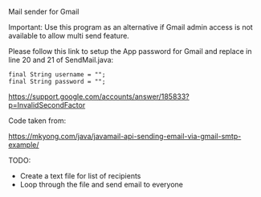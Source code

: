 Mail sender for Gmail

Important: Use this program as an alternative if Gmail admin access is not available to allow multi send feature.

Please follow this link to setup the App password for Gmail and replace in line 20 and 21 of SendMail.java:
````
final String username = "";
final String password = "";
````

https://support.google.com/accounts/answer/185833?p=InvalidSecondFactor

Code taken from:

https://mkyong.com/java/javamail-api-sending-email-via-gmail-smtp-example/

TODO:
- Create a text file for list of recipients
- Loop through the file and send email to everyone
